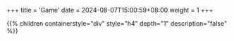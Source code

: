 +++
title = 'Game'
date = 2024-08-07T15:00:59+08:00
weight = 1
+++


{{% children containerstyle="div" style="h4" depth="1" description="false" %}}